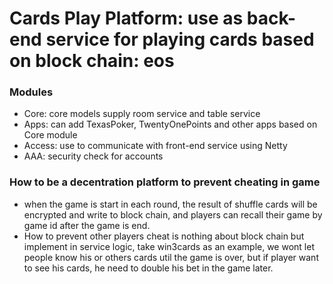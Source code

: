Cards Play Platform: use as back-end service for playing cards based on block chain: eos
====================================

### Modules

* Core: core models supply room service and table service
* Apps: can add TexasPoker, TwentyOnePoints and other apps based on Core module
* Access: use to communicate with front-end service using Netty
* AAA: security check for accounts

### How to be a decentration platform to prevent cheating in game
* when the game is start in each round, the result of shuffle cards will be encrypted and write to block chain, and players can recall their game by game id after the game is end.
* How to prevent other players cheat is nothing about block chain but implement in service logic, take win3cards as an example, we wont let people know his or others cards util the game is over, but if player want to see his cards, he need to double his bet in the game later.

